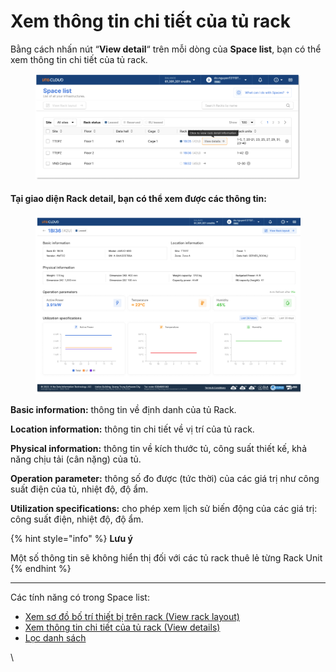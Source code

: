 # Xem thông tin chi tiết của tủ rack

Bằng cách nhấn nút “**View detail**“ trên mỗi dòng của **Space list**, bạn có thể xem thông tin chi tiết của tủ rack.

<figure><img src="../../.gitbook/assets/image (6) (1) (1) (1) (1) (1) (1) (1) (1).png" alt=""><figcaption></figcaption></figure>

#### **Tại giao diện Rack detail, bạn có thể xem được các thông tin:** <a href="#xemthongtinchitietcuaturack-taigiaodienrackdetail-bancothexemduoccacthongtin" id="xemthongtinchitietcuaturack-taigiaodienrackdetail-bancothexemduoccacthongtin"></a>

<figure><img src="../../.gitbook/assets/image (7) (1) (1) (1) (1) (1) (1) (1) (1).png" alt=""><figcaption></figcaption></figure>

**Basic information:** thông tin về định danh của tủ Rack.

**Location information:** thông tin chi tiết về vị trí của tủ rack.

**Physical information:** thông tin về kích thước tủ, công suất thiết kế, khả năng chịu tải (cân nặng) của tủ.

**Operation parameter:** thông số đo được (tức thời) của các giá trị như công suất điện của tủ, nhiệt độ, độ ẩm.

**Utilization specifications:** cho phép xem lịch sử biến động của các giá trị: công suất điện, nhiệt độ, độ ẩm.

{% hint style="info" %}
**Lưu ý**

Một số thông tin sẽ không hiển thị đối với các tủ rack thuê lẻ từng Rack Unit
{% endhint %}

***

Các tính năng có trong Space list:

* [Xem sơ đồ bố trí thiết bị trên rack (View rack layout)](xem-so-do-bo-tri-thiet-bi-tren-rack-view-rack-layout.md)
* [Xem thông tin chi tiết của tủ rack (View details)](xem-thong-tin-chi-tiet-cua-tu-rack.md)
* [Lọc danh sách](loc-danh-sach.md)

\
